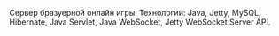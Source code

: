 Сервер бразуерной онлайн игры.
Технологии: Java, Jetty, MySQL, Hibernate, Java Servlet, Java WebSocket, Jetty WebSocket Server API.
